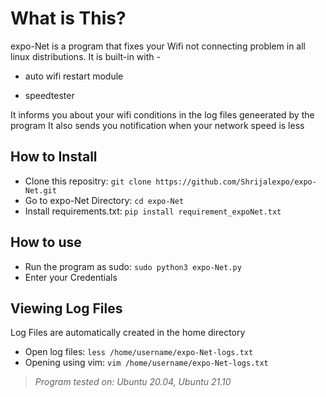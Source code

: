 # What is This?
expo-Net is a program that fixes your Wifi not connecting problem in all linux distributions.
It is built-in with -

- auto wifi restart module

- speedtester

It informs you about your wifi conditions in the log files geneerated by the program
It also sends you notification when your network speed is less

## How to Install

- Clone this repositry: `git clone https://github.com/Shrijalexpo/expo-Net.git`
- Go to expo-Net Directory: `cd expo-Net`
- Install requirements.txt: `pip install requirement_expoNet.txt`

## How to use
- Run the program as sudo: `sudo python3 expo-Net.py`
- Enter your Credentials

## Viewing Log Files
Log Files are automatically created in the home directory
- Open log files: `less /home/username/expo-Net-logs.txt`
- Opening using vim: `vim /home/username/expo-Net-logs.txt`


> *Program tested on: Ubuntu 20.04, Ubuntu 21.10*

